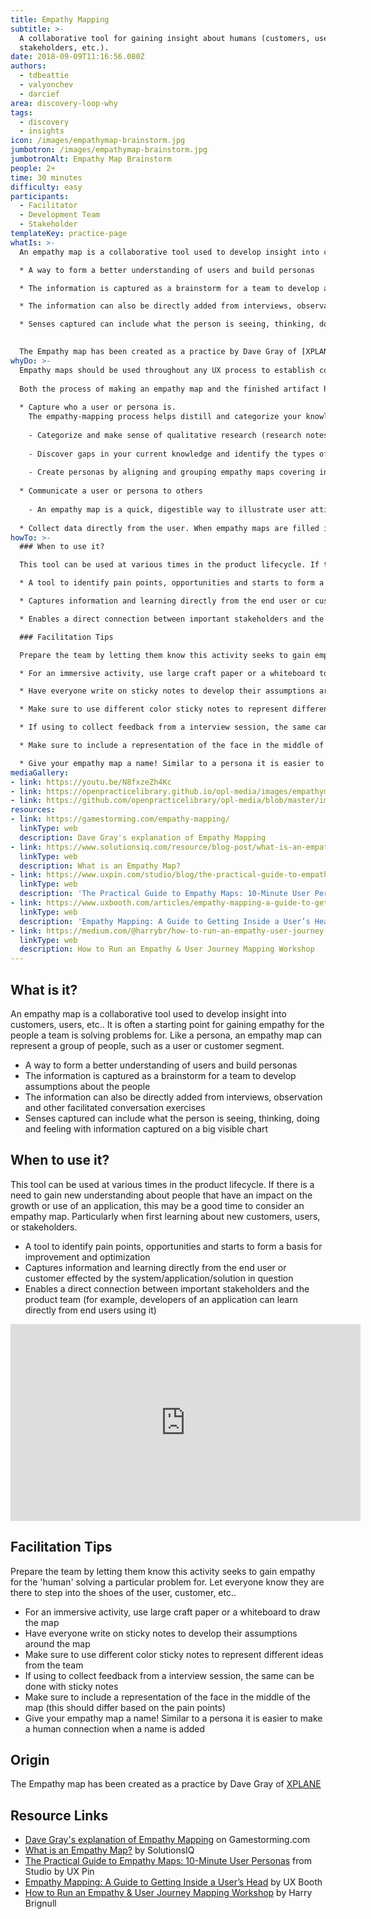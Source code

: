 ```yaml
---
title: Empathy Mapping
subtitle: >-
  A collaborative tool for gaining insight about humans (customers, users,
  stakeholders, etc.).
date: 2018-09-09T11:16:56.080Z
authors:
  - tdbeattie
  - valyonchev
  - darcief
area: discovery-loop-why
tags:
  - discovery
  - insights
icon: /images/empathymap-brainstorm.jpg
jumbotron: /images/empathymap-brainstorm.jpg
jumbotronAlt: Empathy Map Brainstorm
people: 2+
time: 30 minutes
difficulty: easy
participants:
  - Facilitator
  - Development Team
  - Stakeholder
templateKey: practice-page
whatIs: >-
  An empathy map is a collaborative tool used to develop insight into customers, users, etc.. It is often a starting point for gaining empathy for the people a team is solving problems for. Like a persona, an empathy map can represent a group of people, such as a user or customer segment.

  * A way to form a better understanding of users and build personas

  * The information is captured as a brainstorm for a team to develop assumptions about the people

  * The information can also be directly added from interviews, observation and other facilitated conversation exercises

  * Senses captured can include what the person is seeing, thinking, doing and feeling with information captured on a big visible chart

  
  The Empathy map has been created as a practice by Dave Gray of [XPLANE](http://www.xplane.com/)
whyDo: >-
  Empathy maps should be used throughout any UX process to establish common ground among team members and to understand and prioritize user needs. In user-centered design, empathy maps are best used from the very beginning of the design process.
  
  Both the process of making an empathy map and the finished artifact have important benefits for the organization:
  
  * Capture who a user or persona is.
    The empathy-mapping process helps distill and categorize your knowledge of the user into one place. It can be used to:
  
    - Categorize and make sense of qualitative research (research notes, survey answers, user-interview transcripts)
    
    - Discover gaps in your current knowledge and identify the types of research needed to address it. A sparse empathy map indicates that more research needs to be done.
    
    - Create personas by aligning and grouping empathy maps covering individual users
  
  * Communicate a user or persona to others
  
    - An empathy map is a quick, digestible way to illustrate user attitudes and behaviors. Once created, it should act as a source of truth throughout a project and protect it from bias or unfounded assumptions.
    
  * Collect data directly from the user. When empathy maps are filled in directly by users, they can act as a secondary data source and represent a starting point for a summary of the user session. Moreover, the interviewer may glean feelings and thoughts from the interviewee that otherwise would have remained hidden.
howTo: >-
  ### When to use it?

  This tool can be used at various times in the product lifecycle. If there is a need to gain new understanding about people that have an impact on the growth or use of an application, this may be a good time to consider an empathy map. Particularly when first learning about new customers, users, or stakeholders.

  * A tool to identify pain points, opportunities and starts to form a basis for improvement and optimization

  * Captures information and learning directly from the end user or customer effected by the system/application/solution in question

  * Enables a direct connection between important stakeholders and the product team (for example, developers of an application can learn directly from end users using it)

  ### Facilitation Tips

  Prepare the team by letting them know this activity seeks to gain empathy for the 'human' solving a particular problem for. Let everyone know they are there to step into the shoes of the user, customer, etc..

  * For an immersive activity, use large craft paper or a whiteboard to draw the map

  * Have everyone write on sticky notes to develop their assumptions around the map

  * Make sure to use different color sticky notes to represent different ideas from the team

  * If using to collect feedback from a interview session, the same can be done with sticky notes

  * Make sure to include a representation of the face in the middle of the map (this should differ based on the pain points)

  * Give your empathy map a name! Similar to a persona it is easier to make a human connection when a name is added
mediaGallery:
- link: https://youtu.be/N8fxzeZh4Kc
- link: https://openpracticelibrary.github.io/opl-media/images/empathymap-brainstorm.jpg
- link: https://github.com/openpracticelibrary/opl-media/blob/master/images/empathy%20mapping.png?raw=true
resources:
- link: https://gamestorming.com/empathy-mapping/
  linkType: web
  description: Dave Gray's explanation of Empathy Mapping
- link: https://www.solutionsiq.com/resource/blog-post/what-is-an-empathy-map/
  linkType: web
  description: What is an Empathy Map?
- link: https://www.uxpin.com/studio/blog/the-practical-guide-to-empathy-maps-creating-a-10-minute-persona/
  linkType: web
  description: 'The Practical Guide to Empathy Maps: 10-Minute User Personas'
- link: https://www.uxbooth.com/articles/empathy-mapping-a-guide-to-getting-inside-a-users-head/
  linkType: web
  description: 'Empathy Mapping: A Guide to Getting Inside a User’s Head'
- link: https://medium.com/@harrybr/how-to-run-an-empathy-user-journey-mapping-workshop-813f3737067
  linkType: web
  description: How to Run an Empathy & User Journey Mapping Workshop
---
```

## What is it?

An empathy map is a collaborative tool used to develop insight into customers, users, etc.. It is often a starting point for gaining empathy for the people a team is solving problems for. Like a persona, an empathy map can represent a group of people, such as a user or customer segment.

* A way to form a better understanding of users and build personas
* The information is captured as a brainstorm for a team to develop assumptions about the people
* The information can also be directly added from interviews, observation and other facilitated conversation exercises
* Senses captured can include what the person is seeing, thinking, doing and feeling with information captured on a big visible chart

## When to use it?

This tool can be used at various times in the product lifecycle. If there is a need to gain new understanding about people that have an impact on the growth or use of an application, this may be a good time to consider an empathy map. Particularly when first learning about new customers, users, or stakeholders.

* A tool to identify pain points, opportunities and starts to form a basis for improvement and optimization
* Captures information and learning directly from the end user or customer effected by the system/application/solution in question
* Enables a direct connection between important stakeholders and the product team (for example, developers of an application can learn directly from end users using it)

<iframe width="560" height="315" src="https://www.youtube.com/embed/N8fxzeZh4Kc" frameborder="0" allow="accelerometer; autoplay; encrypted-media; gyroscope; picture-in-picture" allowfullscreen></iframe>

## Facilitation Tips

Prepare the team by letting them know this activity seeks to gain empathy for the 'human' solving a particular problem for. Let everyone know they are there to step into the shoes of the user, customer, etc..

* For an immersive activity, use large craft paper or a whiteboard to draw the map
* Have everyone write on sticky notes to develop their assumptions around the map
* Make sure to use different color sticky notes to represent different ideas from the team
* If using to collect feedback from a interview session, the same can be done with sticky notes
* Make sure to include a representation of the face in the middle of the map (this should differ based on the pain points)
* Give your empathy map a name! Similar to a persona it is easier to make a human connection when a name is added

## Origin

The Empathy map has been created as a practice by Dave Gray of [XPLANE](http://www.xplane.com/)

## Resource Links

* [Dave Gray's explanation of Empathy Mapping](https://gamestorming.com/empathy-mapping/) on Gamestorming.com
* [What is an Empathy Map?](https://www.solutionsiq.com/resource/blog-post/what-is-an-empathy-map/) by SolutionsIQ
* [The Practical Guide to Empathy Maps: 10-Minute User Personas](https://www.uxpin.com/studio/blog/the-practical-guide-to-empathy-maps-creating-a-10-minute-persona/) from Studio by UX Pin
* [Empathy Mapping: A Guide to Getting Inside a User’s Head](https://www.uxbooth.com/articles/empathy-mapping-a-guide-to-getting-inside-a-users-head/) by UX Booth
* [How to Run an Empathy & User Journey Mapping Workshop](https://medium.com/@harrybr/how-to-run-an-empathy-user-journey-mapping-workshop-813f3737067) by Harry Brignull
